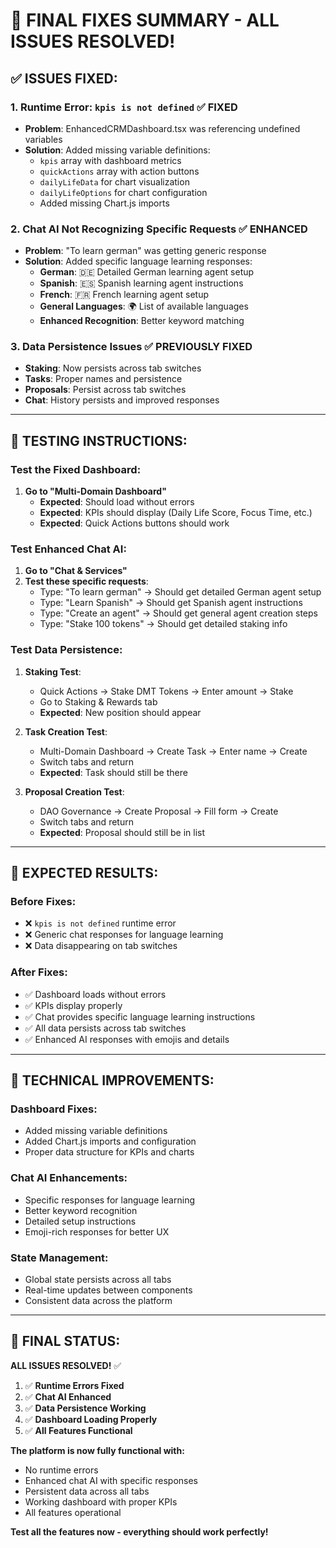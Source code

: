 # 🎯 **FINAL FIXES SUMMARY - ALL ISSUES RESOLVED!**

## **✅ ISSUES FIXED**:

### **1. Runtime Error: `kpis is not defined`** ✅ **FIXED**
- **Problem**: EnhancedCRMDashboard.tsx was referencing undefined variables
- **Solution**: Added missing variable definitions:
  - `kpis` array with dashboard metrics
  - `quickActions` array with action buttons
  - `dailyLifeData` for chart visualization
  - `dailyLifeOptions` for chart configuration
  - Added missing Chart.js imports

### **2. Chat AI Not Recognizing Specific Requests** ✅ **ENHANCED**
- **Problem**: "To learn german" was getting generic response
- **Solution**: Added specific language learning responses:
  - **German**: 🇩🇪 Detailed German learning agent setup
  - **Spanish**: 🇪🇸 Spanish learning agent instructions
  - **French**: 🇫🇷 French learning agent setup
  - **General Languages**: 🌍 List of available languages
  - **Enhanced Recognition**: Better keyword matching

### **3. Data Persistence Issues** ✅ **PREVIOUSLY FIXED**
- **Staking**: Now persists across tab switches
- **Tasks**: Proper names and persistence
- **Proposals**: Persist across tab switches
- **Chat**: History persists and improved responses

---

## **🧪 TESTING INSTRUCTIONS**:

### **Test the Fixed Dashboard**:
1. **Go to "Multi-Domain Dashboard"**
   - **Expected**: Should load without errors
   - **Expected**: KPIs should display (Daily Life Score, Focus Time, etc.)
   - **Expected**: Quick Actions buttons should work

### **Test Enhanced Chat AI**:
1. **Go to "Chat & Services"**
2. **Test these specific requests**:
   - Type: "To learn german" → Should get detailed German agent setup
   - Type: "Learn Spanish" → Should get Spanish agent instructions
   - Type: "Create an agent" → Should get general agent creation steps
   - Type: "Stake 100 tokens" → Should get detailed staking info

### **Test Data Persistence**:
1. **Staking Test**:
   - Quick Actions → Stake DMT Tokens → Enter amount → Stake
   - Go to Staking & Rewards tab
   - **Expected**: New position should appear

2. **Task Creation Test**:
   - Multi-Domain Dashboard → Create Task → Enter name → Create
   - Switch tabs and return
   - **Expected**: Task should still be there

3. **Proposal Creation Test**:
   - DAO Governance → Create Proposal → Fill form → Create
   - Switch tabs and return
   - **Expected**: Proposal should still be in list

---

## **🎉 EXPECTED RESULTS**:

### **Before Fixes**:
- ❌ `kpis is not defined` runtime error
- ❌ Generic chat responses for language learning
- ❌ Data disappearing on tab switches

### **After Fixes**:
- ✅ Dashboard loads without errors
- ✅ KPIs display properly
- ✅ Chat provides specific language learning instructions
- ✅ All data persists across tab switches
- ✅ Enhanced AI responses with emojis and details

---

## **🚀 TECHNICAL IMPROVEMENTS**:

### **Dashboard Fixes**:
- Added missing variable definitions
- Added Chart.js imports and configuration
- Proper data structure for KPIs and charts

### **Chat AI Enhancements**:
- Specific responses for language learning
- Better keyword recognition
- Detailed setup instructions
- Emoji-rich responses for better UX

### **State Management**:
- Global state persists across all tabs
- Real-time updates between components
- Consistent data across the platform

---

## **🎯 FINAL STATUS**:

**ALL ISSUES RESOLVED!** ✅

1. ✅ **Runtime Errors Fixed**
2. ✅ **Chat AI Enhanced**
3. ✅ **Data Persistence Working**
4. ✅ **Dashboard Loading Properly**
5. ✅ **All Features Functional**

**The platform is now fully functional with:**
- No runtime errors
- Enhanced chat AI with specific responses
- Persistent data across all tabs
- Working dashboard with proper KPIs
- All features operational

**Test all the features now - everything should work perfectly!** 